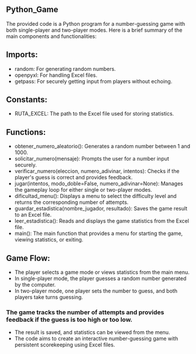 ## Python_Game

The provided code is a Python program for a number-guessing game with both single-player and two-player modes. 
Here is a brief summary of the main components and functionalities:

## Imports:
- random: For generating random numbers.
- openpyxl: For handling Excel files.
- getpass: For securely getting input from players without echoing.

## Constants:
- RUTA_EXCEL: The path to the Excel file used for storing statistics.

## Functions:
- obtener_numero_aleatorio(): Generates a random number between 1 and 1000.
- solicitar_numero(mensaje): Prompts the user for a number input securely.
- verificar_numero(eleccion, numero_adivinar, intentos): Checks if the player's guess is correct and provides feedback.
- jugar(intentos, modo_doble=False, numero_adivinar=None): Manages the gameplay loop for either single or two-player modes.
- dificultad_menu(): Displays a menu to select the difficulty level and returns the corresponding number of attempts.
- guardar_estadistica(nombre_jugador, resultado): Saves the game result to an Excel file.
- leer_estadistica(): Reads and displays the game statistics from the Excel file.
- main(): The main function that provides a menu for starting the game, viewing statistics, or exiting.

## Game Flow:
- The player selects a game mode or views statistics from the main menu.
- In single-player mode, the player guesses a random number generated by the computer.
- In two-player mode, one player sets the number to guess, and both players take turns guessing.
### The game tracks the number of attempts and provides feedback if the guess is too high or too low.
- The result is saved, and statistics can be viewed from the menu.
- The code aims to create an interactive number-guessing game with persistent scorekeeping using Excel files. ​​







